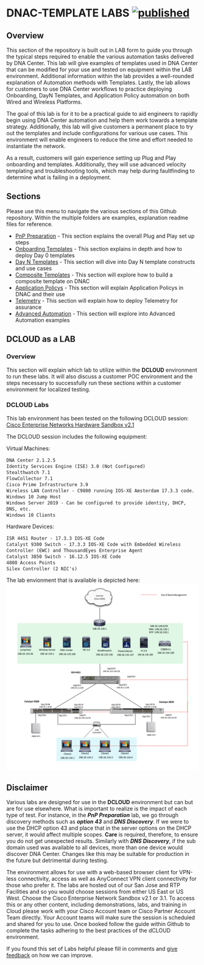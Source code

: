 # DNAC-TEMPLATE LABS [![published](https://static.production.devnetcloud.com/codeexchange/assets/images/devnet-published.svg)](https://developer.cisco.com/codeexchange/github/repo/kebaldwi/DNAC-TEMPLATES)
## Overview
This section of the repository is built out in LAB form to guide you through the typical steps required to enable the various automation tasks delivered by DNA Center. This lab will give examples of templates used in DNA Center that can be modified for your use and tested on equipment within the LAB environment. Additional information within the lab provides a well-rounded explanation of Automation methods with Templates. Lastly, the lab allows for customers to use DNA Center workflows to practice deploying Onboarding, DayN Templates, and Application Policy automation on both Wired and Wireless Platforms.

The goal of this lab is for it to be a practical guide to aid engineers to rapidly begin using DNA Center automation and help them work towards a template strategy. Additionally, this lab will give customers a permanent place to try out the templates and include configurations for various use cases. This environment will enable engineers to reduce the time and effort needed to instantiate the network.

As a result, customers will gain experience setting up Plug and Play onboarding and templates. Additionally, they will use advanced velocity templating and troubleshooting tools, which may help during faultfinding to determine what is failing in a deployment.

## Sections
Please use this menu to navigate the various sections of this Github repository. Within the multiple folders are examples, explanation readme files for reference.

* [PnP Preparation](./LAB1-PNP-PREP/README.md#PnP) - This section explains the overall Plug and Play set up steps
* [Onboarding Templates](./LAB2-Onboarding-Template/README.md#Day0) - This section explains in depth and how to deploy Day 0 templates
* [Day N Templates](./LAB3-DayN-Template/README.md#DayN) - This section will dive into Day N template constructs and use cases
* [Composite Templates](./LAB4-Composite-Template/README.md#Composite) - This section will explore how to build a composite template on DNAC
* [Application Policys](./LAB5-Application-Policy/README.md#Application) - This section will explain Application Policys in DNAC and their use
* [Telemetry](./LAB6-Telemetry-Enablement/README.md#Telemetry) - This section will explain how to deploy Telemetry for assurance
* [Advanced Automation](./LAB7-Advanced-Automation/README.md#Advanced) - This section will explore into Advanced Automation examples

## DCLOUD as a LAB
### Overview
This section will explain which lab to utilize within the **DCLOUD** environment to run these labs. It will also discuss a customer POC environment and the steps necessary to successfully run these sections within a customer environment for localized testing.

### DCLOUD Labs
This lab environment has been tested on the following DCLOUD session: [Cisco Enterprise Networks Hardware Sandbox v2.1](https://dcloud2-rtp.cisco.com/content/demo/759521?returnPathTitleKey=favourites-view)

The DCLOUD session includes the following equipment:

Virtual Machines:

    DNA Center 2.1.2.5
    Identity Services Engine (ISE) 3.0 (Not Configured)
    Stealthwatch 7.1
    FlowCollector 7.1
    Cisco Prime Infrastructure 3.9
    Wireless LAN Controller - C9800 running IOS-XE Amsterdam 17.3.3 code.
    Windows 10 Jump Host 
    Windows Server 2019 - Can be configured to provide identity, DHCP, DNS, etc.
    Windows 10 Clients 

Hardware Devices:

    ISR 4451 Router - 17.3.3 IOS-XE Code
    Catalyst 9300 Switch - 17.3.3 IOS-XE Code with Embedded Wireless Controller (EWC) and ThousandEyes Enterprise Agent
    Catalyst 3850 Switch - 16.12.5 IOS-XE Code
    4800 Access Points
    Silex Controller (2 NIC's)

The lab envionment that is available is depicted here:
![json](./LAB1-PNP-PREP/images/DCLOUD_Topology.png?raw=true "Import JSON")

## Disclaimer
Various labs are designed for use in the **DCLOUD** environment but can but are for use elsewhere. What is important to realize is the impact of each type of test. For instance, in the ***PnP Preparation*** lab, we go through discovery methods such as ***option 43*** and ***DNS Discovery***. If we were to use the DHCP option 43 and place that in the server options on the DHCP server, it would affect multiple scopes. **Care** is required, therefore, to ensure you do not get unexpected results. Similarly with ***DNS Discovery***, if the sub domain used was available to all devices, more than one device would discover DNA Center. Changes like this may be suitable for production in the future but detrimental during testing.

The environment allows for use with a web-based browser client for VPN-less connectivity, access as well as AnyConnect VPN client connectivity for those who prefer it. The labs are hosted out of our San Jose and RTP Facilities and so you would choose sessions from either US East or US West. Choose the Cisco Enterprise Network Sandbox v2.1 or 3.1. To access this or any other content, including demonstrations, labs, and training in Cloud please work with your Cisco Account team or Cisco Partner Account Team directly. Your Account teams will make sure the session is scheduled and shared for you to use. Once booked follow the guide within Github to complete the tasks adhering to the best practices of the dCLOUD environment.

If you found this set of Labs helpful please fill in comments and [give feedback](https://app.smartsheet.com/b/form/f75ce15c2053435283a025b1872257fe) on how we can improve.

